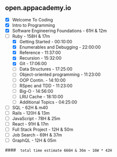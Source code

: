 
## open.appacademy.io
* [x] Welcome To Coding
* [x] Intro to Programming
* [x] Software Engineering Foundations - 61H & 12m
* [ ] Ruby - 158H & 17m
  * [x] Getting Started - 00:10:00
  * [x] Enumerables and Debugging - 22:00:00
  * [x] Reference - 11:37:00
  * [x] Recursion - 15:32:00
  * [x] Git - 17:06:00
  * [ ] Data Structures               - 17:25:00
  * [ ] Object-oriented programming   - 11:23:00
  * [ ] OOP Contin.                   - 14:10:00
  * [ ] RSpec and TDD                 - 11:23:00
  * [ ] Big-O                         - 14:56:00
  * [ ] LRU Cache                     - 18:10:00
  * [ ] Additional Topics             - 04:25:00
* [ ] SQL - 62H & m40
* [ ] Rails - 120H & 13m
* [ ] JavaScript - 78H & 25m
* [ ] React - 91H & 17m
* [ ] Full Stack Project - 12H & 50m
* [ ] Job Search - 69H & 37m
* [ ] GraphQL - 12H & 05m

####```  total time estimate 666H & 36m ~ 16W * 42H  ```